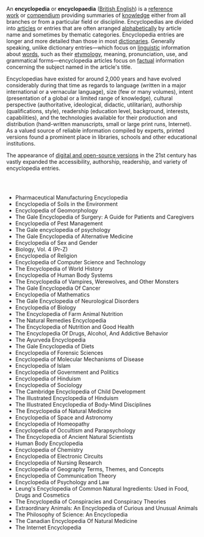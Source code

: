 <p>An&nbsp;<strong>encyclopedia</strong>&nbsp;or&nbsp;<strong>encyclopaedia</strong>&nbsp;(<a title="British English" href="https://en.wikipedia.org/wiki/British_English">British English</a>) is a&nbsp;<a title="Reference work" href="https://en.wikipedia.org/wiki/Reference_work">reference work</a>&nbsp;or&nbsp;<a title="Compendium" href="https://en.wikipedia.org/wiki/Compendium">compendium</a>&nbsp;providing summaries of&nbsp;<a title="" href="https://en.wikipedia.org/wiki/Knowledge">knowledge</a>&nbsp;either from all branches or from a particular field or discipline.&nbsp;Encyclopedias are divided into&nbsp;<a title="Article (publishing)" href="https://en.wikipedia.org/wiki/Article_(publishing)">articles</a>&nbsp;or entries that are often arranged&nbsp;<a title="Alphabetical order" href="https://en.wikipedia.org/wiki/Alphabetical_order">alphabetically</a>&nbsp;by article name&nbsp;and sometimes by thematic categories. Encyclopedia entries are longer and more detailed than those in most&nbsp;<a title="Dictionary" href="https://en.wikipedia.org/wiki/Dictionary">dictionaries</a>.&nbsp;Generally speaking, unlike dictionary entries&mdash;which focus on&nbsp;<a title="Linguistics" href="https://en.wikipedia.org/wiki/Linguistics">linguistic</a>&nbsp;information about&nbsp;<a title="Word" href="https://en.wikipedia.org/wiki/Word">words</a>, such as their&nbsp;<a title="Etymology" href="https://en.wikipedia.org/wiki/Etymology">etymology</a>, meaning, pronunciation, use, and grammatical forms&mdash;encyclopedia articles focus on&nbsp;<a title="Fact" href="https://en.wikipedia.org/wiki/Fact">factual</a>&nbsp;information concerning the subject named in the article's title.<sup id="cite_ref-OHEL22_6-0" class="reference"></sup></p>
<p>Encyclopedias have existed for around 2,000 years and have evolved considerably during that time as regards to language (written in a major international or a vernacular language), size (few or many volumes), intent (presentation of a global or a limited range of knowledge), cultural perspective (authoritative, ideological, didactic, utilitarian), authorship (qualifications, style), readership (education level, background, interests, capabilities), and the technologies available for their production and distribution (hand-written manuscripts, small or large print runs, Internet). As a valued source of reliable information compiled by experts, printed versions found a prominent place in libraries, schools and other educational institutions.</p>
<p>The appearance of&nbsp;<a title="Online encyclopedia" href="https://en.wikipedia.org/wiki/Online_encyclopedia">digital and open-source versions</a>&nbsp;in the 21st century has vastly expanded the accessibility, authorship, readership, and variety of encyclopedia entries.</p>
</br>

<h2> </h2>
<ul>

                             
 <li><a target="_blank" href="https://github.com/manjunath5496/Encyclopedia-Books/blob/master/ncy(1).pdf" style="text-decoration:none;">Pharmaceutical Manufacturing Encyclopedia</a></li>
 <li><a target="_blank" href="https://github.com/manjunath5496/Encyclopedia-Books/blob/master/ncy(2).pdf" style="text-decoration:none;">Encyclopedia of Soils in the Environment  </a></li>
                                <li><a target="_blank" href="https://github.com/manjunath5496/Encyclopedia-Books/blob/master/ncy(3).pdf" style="text-decoration:none;">Encyclopedia of Geomorphology</a></li>
 <li><a target="_blank" href="https://github.com/manjunath5496/Encyclopedia-Books/blob/master/ncy(4).pdf" style="text-decoration:none;">The Gale Encyclopedia of Surgery: A Guide for Patients and Caregivers</a></li>                              
<li><a target="_blank" href="https://github.com/manjunath5496/Encyclopedia-Books/blob/master/ncy(5).pdf" style="text-decoration:none;">Encyclopedia of Pest Management</a></li>
<li><a target="_blank" href="https://github.com/manjunath5496/Encyclopedia-Books/blob/master/ncy(6).pdf" style="text-decoration:none;">The Gale encyclopedia of psychology</a></li>
 
  <li><a target="_blank" href="https://github.com/manjunath5496/Encyclopedia-Books/blob/master/ncy(7).pdf" style="text-decoration:none;">The Gale Encyclopedia of Alternative Medicine</a></li>
 <li><a target="_blank" href="https://github.com/manjunath5496/Encyclopedia-Books/blob/master/ncy(8).pdf" style="text-decoration:none;">Encyclopedia of Sex and Gender </a></li>
   <li><a target="_blank" href="https://github.com/manjunath5496/Encyclopedia-Books/blob/master/ncy(9).pdf" style="text-decoration:none;">Biology, Vol. 4 (Pr-Z)</a></li>                             
 <li><a target="_blank" href="https://github.com/manjunath5496/Encyclopedia-Books/blob/master/ncy(10).pdf" style="text-decoration:none;">Encyclopedia of Religion </a></li>                              
<li><a target="_blank" href="https://github.com/manjunath5496/Encyclopedia-Books/blob/master/ncy(11).pdf" style="text-decoration:none;">Encyclopedia of Computer Science and Technology</a></li>
<li><a target="_blank" href="https://github.com/manjunath5496/Encyclopedia-Books/blob/master/ncy(12).pdf" style="text-decoration:none;">The Encyclopedia of World History</a></li>
               <li><a target="_blank" href="https://github.com/manjunath5496/Encyclopedia-Books/blob/master/ncy(13).pdf" style="text-decoration:none;">Encyclopedia of Human Body Systems</a></li>
 <li><a target="_blank" href="https://github.com/manjunath5496/Encyclopedia-Books/blob/master/ncy(14).pdf" style="text-decoration:none;">The Encyclopedia of Vampires, Werewolves, and Other Monsters </a></li>                              
<li><a target="_blank" href="https://github.com/manjunath5496/Encyclopedia-Books/blob/master/ncy(15).pdf" style="text-decoration:none;">The Gale Encyclopedia Of Cancer</a></li>
<li><a target="_blank" href="https://github.com/manjunath5496/Encyclopedia-Books/blob/master/ncy(16).pdf" style="text-decoration:none;">Encyclopedia of Mathematics </a></li>

  <li><a target="_blank" href="https://github.com/manjunath5496/Encyclopedia-Books/blob/master/ncy(17).pdf" style="text-decoration:none;">The Gale Encyclopedia of Neurological Disorders </a></li>                              
<li><a target="_blank" href="https://github.com/manjunath5496/Encyclopedia-Books/blob/master/ncy(18).pdf" style="text-decoration:none;">Encyclopedia of Biology </a></li>
<li><a target="_blank" href="https://github.com/manjunath5496/Encyclopedia-Books/blob/master/ncy(19).pdf" style="text-decoration:none;">The Encyclopedia of Farm Animal Nutrition </a></li>
 
<li><a target="_blank" href="https://github.com/manjunath5496/Encyclopedia-Books/blob/master/ncy(20).pdf" style="text-decoration:none;">The Natural Remedies Encyclopedia </a></li>

<li><a target="_blank" href="https://github.com/manjunath5496/Encyclopedia-Books/blob/master/ncy(21).pdf" style="text-decoration:none;">The Encyclopedia of Nutrition and Good Health </a></li>
 
  <li><a target="_blank" href="https://github.com/manjunath5496/Encyclopedia-Books/blob/master/ncy(22).pdf" style="text-decoration:none;">The Encyclopedia Of Drugs, Alcohol, And Addictive Behavior </a></li>                              
<li><a target="_blank" href="https://github.com/manjunath5496/Encyclopedia-Books/blob/master/ncy(24).rar" style="text-decoration:none;">The Ayurveda Encyclopedia </a></li>
<li><a target="_blank" href="https://github.com/manjunath5496/Encyclopedia-Books/blob/master/ncy(25).pdf" style="text-decoration:none;">The Gale Encyclopedia of Diets </a></li>
 
<li><a target="_blank" href="https://github.com/manjunath5496/Encyclopedia-Books/blob/master/ncy(26).rar" style="text-decoration:none;">Encyclopedia of Forensic Sciences</a></li>

<li><a target="_blank" href="https://github.com/manjunath5496/Encyclopedia-Books/blob/master/ncy(27).pdf" style="text-decoration:none;">Encyclopedia of Molecular Mechanisms of Disease </a></li>
  
 
  <li><a target="_blank" href="https://github.com/manjunath5496/Encyclopedia-Books/blob/master/ncy(23).pdf" style="text-decoration:none;">Encyclopedia of Islam </a></li>                              
<li><a target="_blank" href="https://github.com/manjunath5496/Encyclopedia-Books/blob/master/ncy(28).pdf" style="text-decoration:none;">Encyclopedia of Government and Politics </a></li>
<li><a target="_blank" href="https://github.com/manjunath5496/Encyclopedia-Books/blob/master/ncy(29).pdf" style="text-decoration:none;">Encyclopedia of Hinduism </a></li>
 
<li><a target="_blank" href="https://github.com/manjunath5496/Encyclopedia-Books/blob/master/ncy(30).pdf" style="text-decoration:none;">Encyclopedia of Sociology </a></li>

<li><a target="_blank" href="https://github.com/manjunath5496/Encyclopedia-Books/blob/master/ncy(31).pdf" style="text-decoration:none;">The Cambridge Encyclopedia of Child Development </a></li>
 
  <li><a target="_blank" href="https://github.com/manjunath5496/Encyclopedia-Books/blob/master/ncy(33).pdf" style="text-decoration:none;">The Illustrated Encyclopedia of Hinduism </a></li>                              
<li><a target="_blank" href="https://github.com/manjunath5496/Encyclopedia-Books/blob/master/ncy(35).pdf" style="text-decoration:none;">The Illustrated Encyclopedia of Body-Mind Disciplines </a></li>
<li><a target="_blank" href="https://github.com/manjunath5496/Encyclopedia-Books/blob/master/ncy(36).pdf" style="text-decoration:none;">The Encyclopedia of Natural Medicine </a></li>
 
<li><a target="_blank" href="https://github.com/manjunath5496/Encyclopedia-Books/blob/master/ncy(37).pdf" style="text-decoration:none;"> Encyclopedia of Space and Astronomy</a></li>


  <li><a target="_blank" href="https://github.com/manjunath5496/Encyclopedia-Books/blob/master/ncy(32).pdf" style="text-decoration:none;">Encyclopedia of Homeopathy </a></li>                              
<li><a target="_blank" href="https://github.com/manjunath5496/Encyclopedia-Books/blob/master/ncy(34).pdf" style="text-decoration:none;">Encyclopedia of Occultism and Parapsychology </a></li>
<li><a target="_blank" href="https://github.com/manjunath5496/Encyclopedia-Books/blob/master/ncy(38).pdf" style="text-decoration:none;">The Encyclopedia of Ancient Natural Scientists </a></li>
 
<li><a target="_blank" href="https://github.com/manjunath5496/Encyclopedia-Books/blob/master/ncy(39).pdf" style="text-decoration:none;"> Human Body Encyclopedia</a></li>

  
<li><a target="_blank" href="https://github.com/manjunath5496/Encyclopedia-Books/blob/master/ncy(40).pdf" style="text-decoration:none;"> Encyclopedia of Chemistry</a></li>


  <li><a target="_blank" href="https://github.com/manjunath5496/Encyclopedia-Books/blob/master/ncy(41).pdf" style="text-decoration:none;">Encyclopedia of Electronic Circuits </a></li>                              
<li><a target="_blank" href="https://github.com/manjunath5496/Encyclopedia-Books/blob/master/ncy(42).pdf" style="text-decoration:none;">Encyclopedia of Nursing Research </a></li>
<li><a target="_blank" href="https://github.com/manjunath5496/Encyclopedia-Books/blob/master/ncy(43).pdf" style="text-decoration:none;">Encyclopedia of Geography Terms, Themes, and Concepts </a></li>
 
<li><a target="_blank" href="https://github.com/manjunath5496/Encyclopedia-Books/blob/master/ncy(44).pdf" style="text-decoration:none;"> Encyclopedia of Communication Theory</a></li>
 
   <li><a target="_blank" href="https://github.com/manjunath5496/Encyclopedia-Books/blob/master/ncy(45).pdf" style="text-decoration:none;">Encyclopedia of Psychology and Law </a></li>                              
<li><a target="_blank" href="https://github.com/manjunath5496/Encyclopedia-Books/blob/master/ncy(46).pdf" style="text-decoration:none;">Leung's Encyclopedia of Common Natural Ingredients: Used in Food, Drugs and Cosmetics </a></li>
<li><a target="_blank" href="https://github.com/manjunath5496/Encyclopedia-Books/blob/master/ncy(47).pdf" style="text-decoration:none;">The Encyclopedia of Conspiracies and Conspiracy Theories </a></li>
 
<li><a target="_blank" href="https://github.com/manjunath5496/Encyclopedia-Books/blob/master/ncy(48).pdf" style="text-decoration:none;"> Extraordinary Animals: An Encyclopedia of Curious and Unusual Animals</a></li>
 
 
   <li><a target="_blank" href="https://github.com/manjunath5496/Encyclopedia-Books/blob/master/ncy(49).pdf" style="text-decoration:none;">The Philosophy of Science: An Encyclopedia</a></li>                              
<li><a target="_blank" href="https://github.com/manjunath5496/Encyclopedia-Books/blob/master/ncy(50).pdf" style="text-decoration:none;">The Canadian Encyclopedia Of Natural Medicine </a></li>
<li><a target="_blank" href="https://github.com/manjunath5496/Encyclopedia-Books/blob/master/ncy(51).pdf" style="text-decoration:none;">The Internet Encyclopedia </a></li>
 

 
 
 
 
 
 
 
 
 
  </ul>
